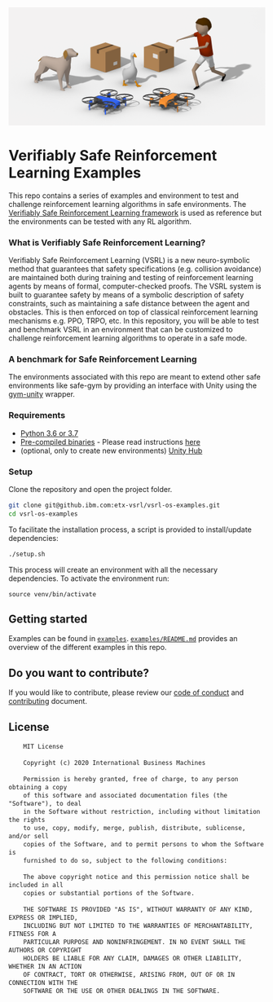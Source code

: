 ![image](art/vsrlExamples.png)

# Verifiably Safe Reinforcement Learning Examples
This repo contains a series of examples and environment to test and challenge reinforcement learning algorithms 
in safe environments. The [Verifiably Safe Reinforcement Learning framework](https://github.com/IBM/vsrl-framework) 
is used as reference but the environments can be tested with any RL algorithm.

### What is Verifiably Safe Reinforcement Learning?
Verifiably Safe Reinforcement Learning (VSRL) is a new neuro-symbolic method that guarantees that safety specifications 
(e.g. collision avoidance) are maintained both during training and testing of reinforcement learning agents 
by means of formal, computer-checked proofs. The VSRL system is built to guarantee safety by means of 
a symbolic description of safety constraints, such as maintaining a safe distance between the agent and obstacles. 
This is then enforced on top of classical reinforcement learning mechanisms e.g. PPO, TRPO, etc. 
In this repository, you will be able to test and benchmark VSRL in an environment that can be customized 
to challenge reinforcement learning algorithms to operate in a safe mode.

### A benchmark for Safe Reinforcement Learning
The environments associated with this repo are meant to extend other safe environments like safe-gym 
by providing an interface with Unity using the [gym-unity](https://github.com/Unity-Technologies/ml-agents/tree/0.15.1/gym-unity) 
wrapper. 

### Requirements
- [Python 3.6 or 3.7](https://www.python.org/downloads/)
- [Pre-compiled binaries](https://github.com/IBM/vsrl-examples/releases/tag/untagged-f67218e83e56ab6c64e4) - Please read instructions [here](https://github.com/IBM/vsrl-examples/tree/master/examples/EnvBuild)
- (optional, only to create new environments) [Unity Hub](https://store.unity.com/download)

### Setup
Clone the repository and open the project folder.
```sh
git clone git@github.ibm.com:etx-vsrl/vsrl-os-examples.git
cd vsrl-os-examples
```

To facilitate the installation process, a script is provided to install/update dependencies:
```sh
./setup.sh
```

This process will create an environment with all the necessary dependencies. To activate the environment run:
```
source venv/bin/activate 
```

## Getting started
Examples can be found in [`examples`](./examples). [`examples/README.md`](./examples/README.md) provides an overview 
of the different examples in this repo. 

## Do you want to contribute?

If you would like to contribute, please review our [code of conduct](./CODE_OF_CONDUCT.md) and 
[contributing](./CONTRIBUTING.md) document.

## License

		MIT License

		Copyright (c) 2020 International Business Machines

		Permission is hereby granted, free of charge, to any person obtaining a copy
		of this software and associated documentation files (the "Software"), to deal
		in the Software without restriction, including without limitation the rights
		to use, copy, modify, merge, publish, distribute, sublicense, and/or sell
		copies of the Software, and to permit persons to whom the Software is
		furnished to do so, subject to the following conditions:

		The above copyright notice and this permission notice shall be included in all
		copies or substantial portions of the Software.

		THE SOFTWARE IS PROVIDED "AS IS", WITHOUT WARRANTY OF ANY KIND, EXPRESS OR IMPLIED,
		INCLUDING BUT NOT LIMITED TO THE WARRANTIES OF MERCHANTABILITY, FITNESS FOR A
		PARTICULAR PURPOSE AND NONINFRINGEMENT. IN NO EVENT SHALL THE AUTHORS OR COPYRIGHT
		HOLDERS BE LIABLE FOR ANY CLAIM, DAMAGES OR OTHER LIABILITY, WHETHER IN AN ACTION
		OF CONTRACT, TORT OR OTHERWISE, ARISING FROM, OUT OF OR IN CONNECTION WITH THE
		SOFTWARE OR THE USE OR OTHER DEALINGS IN THE SOFTWARE.

